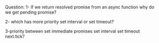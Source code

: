 Question:
1- If we return resolved promise from an async function why do we get pending promise?

2- which has more priority set interval or set timeout?

3-priority between set immediate promises set interval set timeout next.tick?